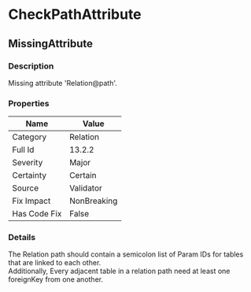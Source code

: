 ﻿---  
uid: Validator_13_2_2  
---

# CheckPathAttribute

## MissingAttribute

### Description

Missing attribute 'Relation@path'.

### Properties

| Name         | Value       |
| ------------ | ----------- |
| Category     | Relation    |
| Full Id      | 13.2.2      |
| Severity     | Major       |
| Certainty    | Certain     |
| Source       | Validator   |
| Fix Impact   | NonBreaking |
| Has Code Fix | False       |

### Details

The Relation path should contain a semicolon list of Param IDs for tables that are linked to each other.  
Additionally, Every adjacent table in a relation path need at least one foreignKey from one another.
